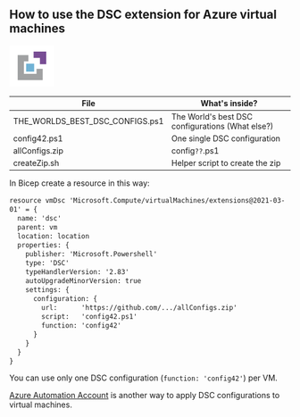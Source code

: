 ## How to use the DSC extension for Azure virtual machines

<img src="../img/extension-logo.png" alt="DSC extension logo" width="80"/>


| File                            | What's inside?                                   |
| --------------------------------| ------------------------------------------------ |
| THE_WORLDS_BEST_DSC_CONFIGS.ps1 | The World's best DSC configurations (What else?) |
| config42.ps1                    | One single DSC configuration                     |
| allConfigs.zip                  | config`??`.ps1                                   |
| createZip.sh                    | Helper script to create the zip                  |


In Bicep create a resource in this way:

```
resource vmDsc 'Microsoft.Compute/virtualMachines/extensions@2021-03-01' = {
  name: 'dsc'
  parent: vm
  location: location
  properties: {
    publisher: 'Microsoft.Powershell'
    type: 'DSC'
    typeHandlerVersion: '2.83'
    autoUpgradeMinorVersion: true
    settings: {
      configuration: {
        url:      'https://github.com/.../allConfigs.zip'
        script:   'config42.ps1'
        function: 'config42'
      }
    }
  }
}
```

You can use only one DSC configuration (`function: 'config42'`) per VM.

[Azure Automation Account](https://docs.microsoft.com/en-us/azure/automation/automation-dsc-overview) is another way to apply DSC configurations to virtual machines. 